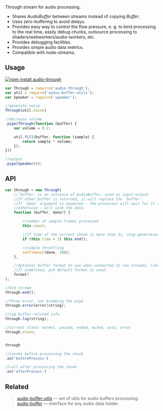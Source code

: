 Through stream for audio processing.

* Shares _AudioBuffer_ between streams instead of copying _Buffer_.
* Uses zero-buffering to avoid delays.
* Provides easy way to control the flow pressure, e. g. to bind processing to the real time, easily debug chunks, outsource processing to shaders/webworkers/audio-workers, etc.
* Provides debugging facilities.
* Provides simple audio data metrics.
* Compatible with node-streams.


## Usage

[![npm install audio-through](https://nodei.co/npm/audio-through.png?mini=true)](https://npmjs.org/package/audio-through/)

```js
var Through = require('audio-through');
var util = require('audio-buffer-utils');
var Speaker = require('speaker');

//generate noise
Through(util.noise)

//decrease volume
.pipe(Through(function (buffer) {
	var volume = 0.2;

	util.fill(buffer, function (sample) {
		return sample * volume;
	});
}))

//output
.pipe(Speaker());
```

## API

```js
var through = new Through(
	//`buffer` is an instance of AudioBuffer, used as input-output.
	//If other buffer is returned, it will replace the `buffer`.
	//If `done` argument is expected - the processor will wait for it to be executed,
	//otherwise - will sink the data.
	function (buffer, done?) {

		//number of sample-frames processed
		this.count;

		//If time of the current chunk is more than 3s, stop generation
		if (this.time > 3) this.end();

		//simple throttling
		setTimeout(done, 100);
	},

	//Optional buffer format to use when connected to raw streams, like `node-speaker`.
	//If undefined, pcm default format is used.
	format?
);

//End stream
through.end();

//Throw error, not breaking the pipe
through.error(error|string);

//Log buffer-related info
through.log(string);

//Current state: normal, paused, ended, muted, solo, error
through.state;


through

//invoke before processing the chunk
.on('beforeProcess')

//call after processing the chunk
.on('afterProcess')
```

## Related

> [audio-buffer-utils](https://npmjs.org/package/audio-buffer-utils) — set of utils for audio buffers processing.<br/>
> [audio-buffer](https://github.com/audio-lab/buffer) — interface for any audio data holder.<br/>